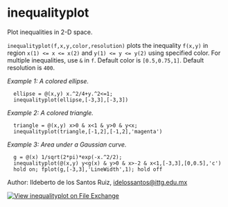 # inequalityplot

Plot inequalities in 2-D space.

`inequalityplot(f,x,y,color,resolution)` plots the inequality `f(x,y)` in 
region `x(1) <= x <= x(2)` and `y(1) <= y <= y(2)` using specified color.
For multiple inequalities, use `&` in `f`. Default color is `[0.5,0.75,1]`. 
Default resolution is `400`.

*Example 1: A colored ellipse.*
``` [matlab]
  ellipse = @(x,y) x.^2/4+y.^2<=1;
  inequalityplot(ellipse,[-3,3],[-3,3])
```

*Example 2: A colored triangle.*
``` [matlab]
  triangle = @(x,y) x>0 & x<1 & y>0 & y<x;
  inequalityplot(triangle,[-1,2],[-1,2],'magenta')
```

*Example 3: Area under a Gaussian curve.*
``` [matlab]
  g = @(x) 1/sqrt(2*pi)*exp(-x.^2/2);
  inequalityplot(@(x,y) y<g(x) & y>0 & x>-2 & x<1,[-3,3],[0,0.5],'c')
  hold on; fplot(g,[-3,3],'LineWidth',1); hold off
```

Author: Ildeberto de los Santos Ruiz, idelossantos@ittg.edu.mx

[![View inequalityplot on File Exchange](https://www.mathworks.com/matlabcentral/images/matlab-file-exchange.svg)](https://la.mathworks.com/matlabcentral/fileexchange/114895-inequalityplot)
